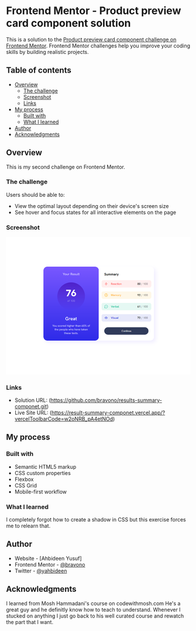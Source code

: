 # Frontend Mentor - Product preview card component solution

This is a solution to the [Product preview card component challenge on Frontend Mentor](https://www.frontendmentor.io/challenges/product-preview-card-component-GO7UmttRfa). Frontend Mentor challenges help you improve your coding skills by building realistic projects.

## Table of contents

- [Overview](#overview)
  - [The challenge](#the-challenge)
  - [Screenshot](#screenshot)
  - [Links](#links)
- [My process](#my-process)
  - [Built with](#built-with)
  - [What I learned](#what-i-learned)
- [Author](#author)
- [Acknowledgments](#acknowledgments)

## Overview

This is my second challenge on Frontend Mentor.

### The challenge

Users should be able to:

- View the optimal layout depending on their device's screen size
- See hover and focus states for all interactive elements on the page

### Screenshot

![](./assets/images/results_summary_component.png)

### Links

- Solution URL: (https://github.com/bravono/results-summary-componet.git)
- Live Site URL: (https://result-summary-componet.vercel.app/?vercelToolbarCode=w2oNRB_pA4etNOd)

## My process

### Built with

- Semantic HTML5 markup
- CSS custom properties
- Flexbox
- CSS Grid
- Mobile-first workflow

### What I learned

I completely forgot how to create a shadow in CSS but this exercise forces me to relearn that.

## Author

- Website - [Ahbideen Yusuf]
- Frontend Mentor - [@bravono](https://www.frontendmentor.io/profile/bravono)
- Twitter - [@yahbideen](https://twitter.com/YAhbideen)

## Acknowledgments

I learned from Mosh Hammadani's course on codewithmosh.com He's a great guy and
he definitly know how to teach to understand. Whenever I stucked on anything I just
go back to his well curated course and rewatch the part that I want.
